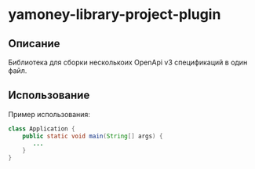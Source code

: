 # yamoney-library-project-plugin

## Описание

Библиотека для сборки несколькоих OpenApi v3 спецификаций в один файл.

## Использование

Пример использования:

```java
class Application {
    public static void main(String[] args) {
       ...
    }
}
```
